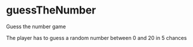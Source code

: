 # guessTheNumber
Guess the number game

The player has to guess a random number between 0 and 20 in 5 chances
